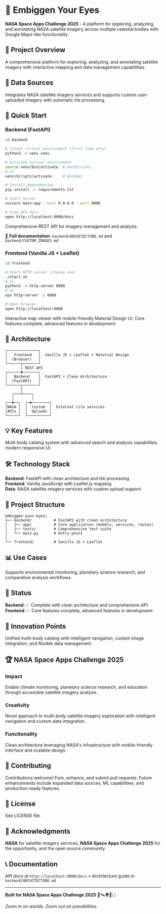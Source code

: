 # 🔭 Embiggen Your Eyes

**NASA Space Apps Challenge 2025** - A platform for exploring, analyzing, and annotating NASA satellite imagery across multiple celestial bodies with Google Maps-like functionality.

## 🎯 Project Overview

A comprehensive platform for exploring, analyzing, and annotating satellite imagery with interactive mapping and data management capabilities.

## 🌌 Data Sources

Integrates NASA satellite imagery services and supports custom user-uploaded imagery with automatic tile processing.

## 🚀 Quick Start

### Backend (FastAPI)

```bash
cd backend

# Create virtual environment (first time only)
python3 -m venv venv

# Activate virtual environment
source venv/bin/activate  # macOS/Linux
# or
venv\Scripts\activate     # Windows

# Install dependencies
pip install -r requirements.txt

# Start server
uvicorn main:app --host 0.0.0.0 --port 8000

# View API docs
open http://localhost:8000/docs
```

Comprehensive REST API for imagery management and analysis.

📖 **Full documentation**: `backend/ARCHITECTURE.md` and `backend/CUSTOM_IMAGES.md`

### Frontend (Vanilla JS + Leaflet)

```bash
cd frontend

# Start HTTP server (choose one)
./start.sh
# or
python3 -m http.server 8080
# or
npx http-server -p 8080

# Open browser
open http://localhost:8080
```

Interactive map viewer with mobile-friendly Material Design UI. Core features complete, advanced features in development.

## 🎨 Architecture

```
┌──────────────┐
│   Frontend   │  Vanilla JS + Leaflet + Material Design
│  (Browser)   │
└──────┬───────┘
       │ REST API
┌──────▼───────┐
│   Backend    │  FastAPI + Clean Architecture
│  (FastAPI)   │
└──────┬───────┘
       │
   ┌───┴────┐
   │        │
┌──▼──┐  ┌─▼────────┐
│NASA │  │  Custom  │  External tile services
│APIs │  │  Uploads │
└─────┘  └──────────┘
```

## 💡 Key Features

Multi-body catalog system with advanced search and analysis capabilities, modern responsive UI.

## 🛠️ Technology Stack

**Backend**: FastAPI with clean architecture and tile processing  
**Frontend**: Vanilla JavaScript with Leaflet.js mapping  
**Data**: NASA satellite imagery services with custom upload support

## 📁 Project Structure

```
embiggen-your-eyes/
├── backend/          # FastAPI with clean architecture
│   ├── app/          # Core application (models, services, routes)
│   ├── tests/        # Comprehensive test suite
│   └── main.py       # Entry point
│
└── frontend/         # Vanilla JS + Leaflet
```

## 📊 Use Cases

Supports environmental monitoring, planetary science research, and comparative analysis workflows.

## 🎯 Status

**Backend**: ✅ Complete with clean architecture and comprehensive API  
**Frontend**: ✅ Core features complete, advanced features in development

## 🌟 Innovation Points

Unified multi-body catalog with intelligent navigation, custom image integration, and flexible data management.

## 🏆 NASA Space Apps Challenge 2025

### Impact
Enable climate monitoring, planetary science research, and education through accessible satellite imagery analysis.

### Creativity
Novel approach to multi-body satellite imagery exploration with intelligent navigation and custom data integration.

### Functionality
Clean architecture leveraging NASA's infrastructure with mobile-friendly interface and scalable design.

## 🤝 Contributing

Contributions welcome! Fork, enhance, and submit pull requests. Future enhancements include expanded data sources, ML capabilities, and production-ready features.

## 📄 License

See LICENSE file.

## 🙏 Acknowledgments

**NASA** for satellite imagery services, **NASA Space Apps Challenge 2025** for the opportunity, and the open source community.

## 📞 Documentation

API docs at `http://localhost:8000/docs` • Architecture guide in `backend/ARCHITECTURE.md`

---

**Built for NASA Space Apps Challenge 2025** 🚀🛰️🌍🔴🌕

*Zoom in on worlds. Zoom out on possibilities.*
